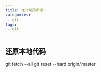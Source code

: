 ```yaml
---
title: git常用命令
categories:
 - git
tags: 
 - git
---
```


## 还原本地代码

git fetch --all
git reset --hard origin/master


